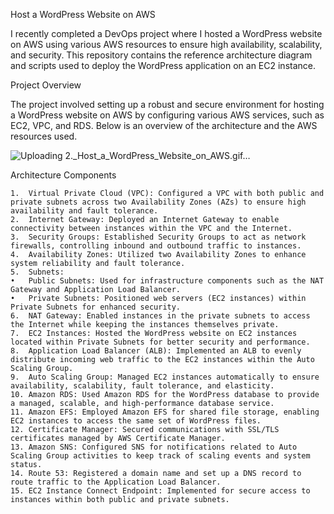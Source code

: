 Host a WordPress Website on AWS

I recently completed a DevOps project where I hosted a WordPress website on AWS using various AWS resources to ensure high availability, scalability, and security. This repository contains the reference architecture diagram and scripts used to deploy the WordPress application on an EC2 instance.

Project Overview

The project involved setting up a robust and secure environment for hosting a WordPress website on AWS by configuring various AWS services, such as EC2, VPC, and RDS. Below is an overview of the architecture and the AWS resources used.

![Uploading 2._Host_a_WordPress_Website_on_AWS.gif…]()

Architecture Components

	1.	Virtual Private Cloud (VPC): Configured a VPC with both public and private subnets across two Availability Zones (AZs) to ensure high availability and fault tolerance.
	2.	Internet Gateway: Deployed an Internet Gateway to enable connectivity between instances within the VPC and the Internet.
	3.	Security Groups: Established Security Groups to act as network firewalls, controlling inbound and outbound traffic to instances.
	4.	Availability Zones: Utilized two Availability Zones to enhance system reliability and fault tolerance.
	5.	Subnets:
	•	Public Subnets: Used for infrastructure components such as the NAT Gateway and Application Load Balancer.
	•	Private Subnets: Positioned web servers (EC2 instances) within Private Subnets for enhanced security.
	6.	NAT Gateway: Enabled instances in the private subnets to access the Internet while keeping the instances themselves private.
	7.	EC2 Instances: Hosted the WordPress website on EC2 instances located within Private Subnets for better security and performance.
	8.	Application Load Balancer (ALB): Implemented an ALB to evenly distribute incoming web traffic to the EC2 instances within the Auto Scaling Group.
	9.	Auto Scaling Group: Managed EC2 instances automatically to ensure availability, scalability, fault tolerance, and elasticity.
	10.	Amazon RDS: Used Amazon RDS for the WordPress database to provide a managed, scalable, and high-performance database service.
	11.	Amazon EFS: Employed Amazon EFS for shared file storage, enabling EC2 instances to access the same set of WordPress files.
	12.	Certificate Manager: Secured communications with SSL/TLS certificates managed by AWS Certificate Manager.
	13.	Amazon SNS: Configured SNS for notifications related to Auto Scaling Group activities to keep track of scaling events and system status.
	14.	Route 53: Registered a domain name and set up a DNS record to route traffic to the Application Load Balancer.
	15.	EC2 Instance Connect Endpoint: Implemented for secure access to instances within both public and private subnets.
